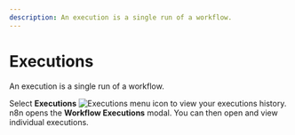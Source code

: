```yaml
---
description: An execution is a single run of a workflow.
---
```


# Executions

An execution is a single run of a workflow.

Select **Executions** <span class="inline-image">![Executions menu icon](/_images/common-icons/executions-menu.png)</span> to view your executions history. n8n opens the **Workflow Executions** modal. You can then open and view individual executions.
